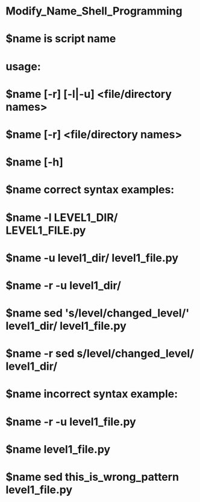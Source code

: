 # Modify_Name_Shell_Programming

# $name is script name

# usage:
#    $name [-r] [-l|-u] <file/directory names>
#    $name [-r] <sed pattern> <file/directory names>
#    $name [-h]
# $name correct syntax examples:
#    $name -l LEVEL1_DIR/ LEVEL1_FILE.py
#    $name -u level1_dir/ level1_file.py
#    $name -r -u level1_dir/
#    $name sed 's/level/changed_level/' level1_dir/ level1_file.py
#    $name -r sed s/level/changed_level/ level1_dir/
# $name incorrect syntax example:
#    $name -r -u level1_file.py
#    $name level1_file.py
#   $name sed this_is_wrong_pattern level1_file.py
